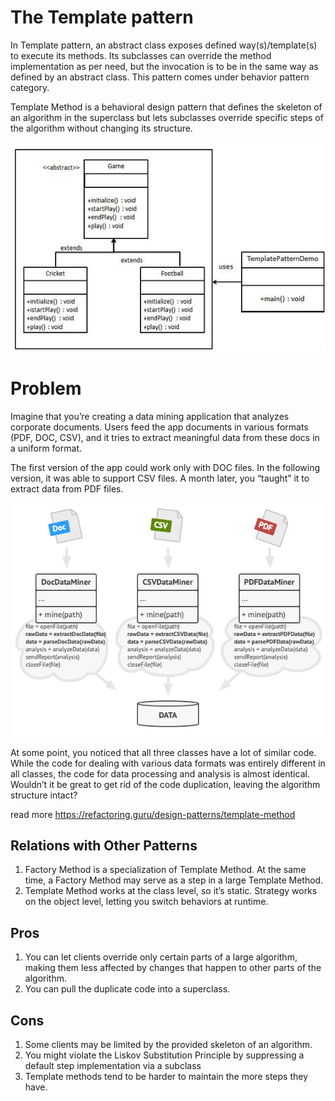 # **The Template pattern**

In Template pattern, an abstract class exposes defined way(s)/template(s) to execute its methods. Its subclasses can override the method implementation as per need, but the invocation is to be in the same way as defined by an abstract class. This pattern comes under behavior pattern category.

Template Method is a behavioral design pattern that defines the skeleton of an algorithm in the superclass but lets subclasses override specific steps of the algorithm without changing its structure.

![img.png](img.png)

# Problem

Imagine that you’re creating a data mining application that analyzes corporate documents. Users feed the app documents in various formats (PDF, DOC, CSV), and it tries to extract meaningful data from these docs in a uniform format.

The first version of the app could work only with DOC files. In the following version, it was able to support CSV files. A month later, you “taught” it to extract data from PDF files.

![img_1.png](img_1.png)

At some point, you noticed that all three classes have a lot of similar code. While the code for dealing with various data formats was entirely different in all classes, the code for data processing and analysis is almost identical. Wouldn’t it be great to get rid of the code duplication, leaving the algorithm structure intact?

read more https://refactoring.guru/design-patterns/template-method


## Relations with Other Patterns
1) Factory Method is a specialization of Template Method. At the same time, a Factory Method may serve as a step in a large Template Method.
2) Template Method works at the class level, so it’s static. Strategy works on the object level, letting you switch behaviors at runtime.

## Pros
1) You can let clients override only certain parts of a large algorithm, making them less affected by changes that happen to other parts of the algorithm.
2) You can pull the duplicate code into a superclass.

## Cons
1) Some clients may be limited by the provided skeleton of an algorithm.
2) You might violate the Liskov Substitution Principle by suppressing a default step implementation via a subclass
3) Template methods tend to be harder to maintain the more steps they have.